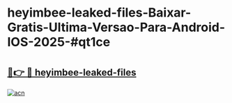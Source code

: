 # heyimbee-leaked-files-Baixar-Gratis-Ultima-Versao-Para-Android-IOS-2025-#qt1ce

# <h2><a href="https://ainizakaria.my?title=heyimbee-leaked-files&ref=22M">🔗👉 🔴 heyimbee-leaked-files</a></h2>

[![acn](https://github.com/user-attachments/assets/0f9c940e-d8b0-45ae-aac7-cd30a18b3e1c)](https://ainizakaria.my?title=heyimbee-leaked-files&ref=22M)

